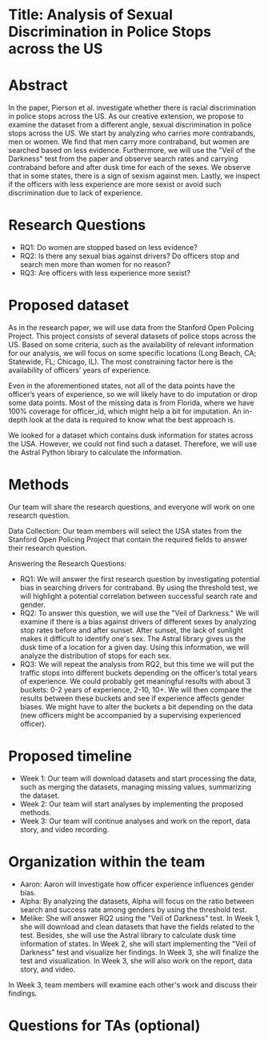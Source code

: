 # Title: Analysis of Sexual Discrimination in Police Stops across the US
# Abstract
In the paper, Pierson et al. investigate whether there is racial discrimination in police stops across the US. As our creative extension, we propose to examine the dataset from a different angle, sexual discrimination in police stops across the US. We start by analyzing who carries more contrabands, men or women. We find that men carry more contraband, but women are searched based on less evidence. Furthermore, we will use the "Veil of the Darkness" test from the paper and observe search rates and carrying contraband before and after dusk time for each of the sexes. We observe that in some states, there is a sign of sexism against men. Lastly, we inspect if the officers with less experience are more sexist or avoid such discrimination due to lack of experience.

# Research Questions
- RQ1: Do women are stopped based on less evidence?
- RQ2: Is there any sexual bias against drivers? Do officers stop and search men more than women for no reason?
- RQ3: Are officers with less experience more sexist?

# Proposed dataset
As in the research paper, we will use data from the Stanford Open Policing Project. This project consists of several datasets of police stops across the US. Based on some criteria, such as the availability of relevant information for our analysis, we will focus on some specific locations (Long Beach, CA; Statewide, FL; Chicago, IL). The most constraining factor here is the availability of officers’ years of experience.

Even in the aforementioned states, not all of the data points have the officer’s years of experience, so we will likely have to do imputation or drop some data points. Most of the missing data is from Florida, where we have 100% coverage for officer_id, which might help a bit for imputation. An in-depth look at the data is required to know what the best approach is.

We looked for a dataset which contains dusk information for states across the USA. However, we could not find such a dataset. Therefore, we will use the Astral Python library to calculate the information.

# Methods
Our team will share the research questions, and everyone will work on one research question.

Data Collection: Our team members will select the USA states from the Stanford Open Policing Project that contain the required fields to answer their research question.

Answering the Research Questions:
- RQ1: We will answer the first research question by investigating potential bias in searching drivers for contraband. By using the threshold test, we will highlight a potential correlation between successful search rate and gender.
- RQ2: To answer this question, we will use the "Veil of Darkness." We will examine if there is a bias against drivers of different sexes by analyzing stop rates before and after sunset. After sunset, the lack of sunlight makes it difficult to identify one's sex. The Astral library gives us the dusk time of a location for a given day. Using this information, we will analyze the distribution of stops for each sex.
- RQ3: We will repeat the analysis from RQ2, but this time we will put the traffic stops into different buckets depending on the officer’s total years of experience. We could probably get meaningful results with about 3 buckets: 0-2 years of experience, 2-10, 10+. We will then compare the results between these buckets and see if experience affects gender biases. We might have to alter the buckets a bit depending on the data (new officers might be accompanied by a supervising experienced officer).

# Proposed timeline
- Week 1: Our team will download datasets and start processing the data, such as merging the datasets, managing missing values, summarizing the dataset. 
- Week 2: Our team will start analyses by implementing the proposed methods.
- Week 3: Our team will continue analyses and work on the report, data story, and video recording.

# Organization within the team
- Aaron: Aaron will investigate how officer experience influences gender bias.
- Alpha: By analyzing the datasets, Alpha will focus on the ratio between search and success rate among genders by using the threshold test.
- Melike: She will answer RQ2 using the "Veil of Darkness" test. In Week 1, she will download and clean datasets that have the fields related to the test. Besides, she will use the Astral library to calculate dusk time information of states. In Week 2, she will start implementing the "Veil of Darkness" test and visualize her findings. In Week 3, she will finalize the test and visualization. In Week 3, she will also work on the report, data story, and video.

In Week 3, team members will examine each other's work and discuss their findings.

# Questions for TAs (optional)
